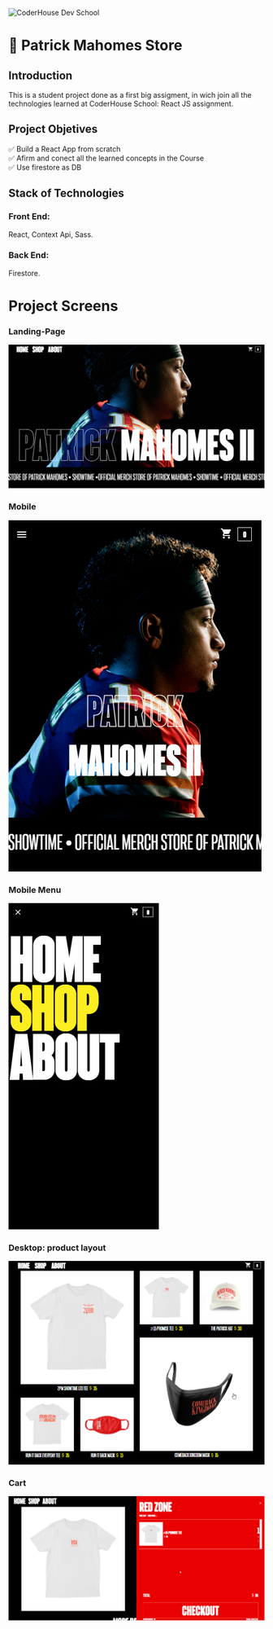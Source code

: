 ![CoderHouse Dev School](https://www.greatplacetowork.com.ar/images/coderhouse-logo.png)
# 🏈 Patrick Mahomes Store

## Introduction

This is a student project done as a first big assigment, in wich join all the technologies learned at CoderHouse School: React JS assignment.


## Project Objetives

✅ Build a React App from scratch  
✅ Afirm and conect all the learned concepts in the Course    
✅ Use firestore as DB

## Stack of Technologies

### Front End:
React, Context Api, Sass.

### Back End:
Firestore.

# Project Screens 

<h3>Landing-Page</h3>  

![Landing-ecommerce](https://github.com/urreita9/PatMahomesEcommerceClone__coderHouse/blob/master/PatMahomes1.png)

<h3>Mobile</h3>  

![mobile](https://github.com/urreita9/PatMahomesEcommerceClone__coderHouse/blob/master/PatMahomes2.png)

<h3>Mobile Menu</h3>  

![mail](https://github.com/urreita9/PatMahomesEcommerceClone__coderHouse/blob/master/PatMahomes3.png)

<h3>Desktop: product layout</h3>  

![Catalogue-ecommerce](https://github.com/urreita9/PatMahomesEcommerceClone__coderHouse/blob/master/PatMahomes4.png)

<h3>Cart</h3>  

![cart](https://github.com/urreita9/PatMahomesEcommerceClone__coderHouse/blob/master/PatMahomes5.png)


